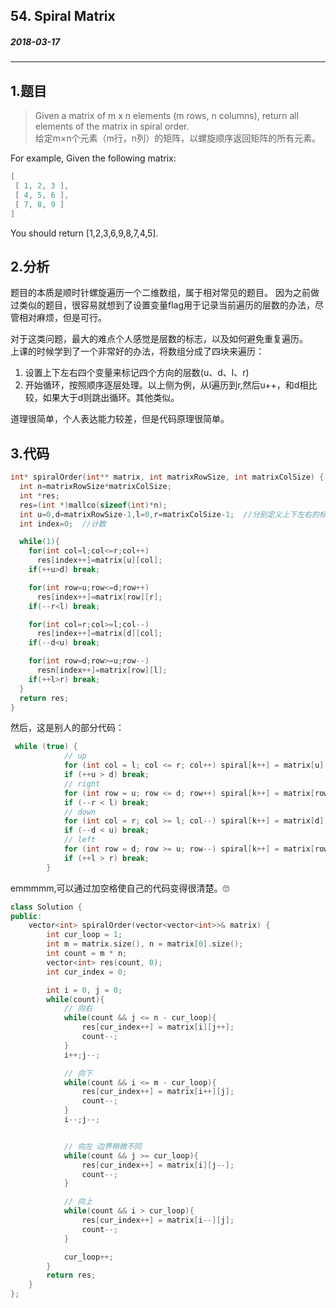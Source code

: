 ## 54. Spiral Matrix
##### 2018-03-17 
***
## 1.题目
>Given a matrix of m x n elements (m rows, n columns), return all elements of the matrix in spiral order.  
>给定m×n个元素（m行，n列）的矩阵，以螺旋顺序返回矩阵的所有元素。  

For example,
Given the following matrix: 
```c
[
 [ 1, 2, 3 ],
 [ 4, 5, 6 ],
 [ 7, 8, 9 ]
]
```
You should return [1,2,3,6,9,8,7,4,5]. 

## 2.分析
题目的本质是顺时针螺旋遍历一个二维数组，属于相对常见的题目。
因为之前做过类似的题目，很容易就想到了设置变量flag用于记录当前遍历的层数的办法，尽管相对麻烦，但是可行。  

对于这类问题，最大的难点个人感觉是层数的标志，以及如何避免重复遍历。  
上课的时候学到了一个非常好的办法，将数组分成了四块来遍历：  
1. 设置上下左右四个变量来标记四个方向的层数(u、d、l、r)
2. 开始循环，按照顺序逐层处理。以上侧为例，从l遍历到r,然后u++，和d相比较，如果大于d则跳出循环。其他类似。

道理很简单，个人表达能力较差，但是代码原理很简单。
## 3.代码
```c
int* spiralOrder(int** matrix, int matrixRowSize, int matrixColSize) {
  int n=matrixRowSize*matrixColSize;
  int *res;
  res=(int *)mallco(sizeof(int)*n);
  int u=0,d=matrixRowSize-1,l=0,r=matrixColSize-1;  //分别定义上下左右的标志
  int index=0;  //计数

  while(1){
    for(int col=l;col<=r;col++)
      res[index++]=matrix[u][col];
    if(++u>d) break;

    for(int row=u;row<=d;row++)
      res[index++]=matrix[row][r];
    if(--r<l) break;

    for(int col=r;col>=l;col--)
      res[index++]=matrix[d][col];
    if(--d<u) break;

    for(int row=d;row>=u;row--)
      resn[index++]=matrix[row][l];
    if(++l>r) break;
  }
  return res;
}
```
然后，这是别人的部分代码：
```c
 while (true) {
            // up
            for (int col = l; col <= r; col++) spiral[k++] = matrix[u][col];
            if (++u > d) break;
            // right
            for (int row = u; row <= d; row++) spiral[k++] = matrix[row][r];
            if (--r < l) break;
            // down
            for (int col = r; col >= l; col--) spiral[k++] = matrix[d][col];
            if (--d < u) break;
            // left
            for (int row = d; row >= u; row--) spiral[k++] = matrix[row][l];
            if (++l > r) break;
        }
 ```
emmmmm,可以通过加空格使自己的代码变得很清楚。🙄


```cpp
class Solution {
public:
    vector<int> spiralOrder(vector<vector<int>>& matrix) {
        int cur_loop = 1;
        int m = matrix.size(), n = matrix[0].size();
        int count = m * n;
        vector<int> res(count, 0);
        int cur_index = 0;

        int i = 0, j = 0;
        while(count){
            // 向右
            while(count && j <= n - cur_loop){
                res[cur_index++] = matrix[i][j++];
                count--;
            }
            i++;j--;

            // 向下
            while(count && i <= m - cur_loop){
                res[cur_index++] = matrix[i++][j];
                count--;
            }
            i--;j--;


            // 向左 边界稍微不同
            while(count && j >= cur_loop){
                res[cur_index++] = matrix[i][j--];
                count--;
            }

            // 向上
            while(count && i > cur_loop){
                res[cur_index++] = matrix[i--][j];
                count--;
            }

            cur_loop++;
        }
        return res;
    }
};
```
